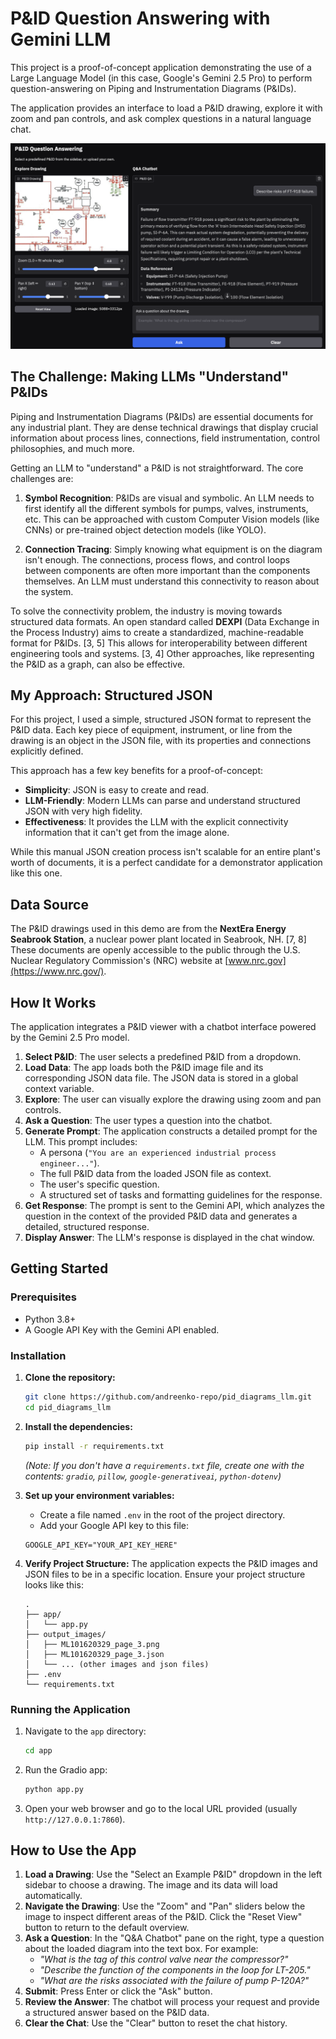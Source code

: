 # P&ID Question Answering with Gemini LLM

This project is a proof-of-concept application demonstrating the use of a Large Language Model (in this case, Google's Gemini 2.5 Pro) to perform question-answering on Piping and Instrumentation Diagrams (P&IDs).

The application provides an interface to load a P&ID drawing, explore it with zoom and pan controls, and ask complex questions in a natural language chat.

![Screenshot of the App](https://github.com/andreenko-repo/pid_diagrams_llm/blob/main/screenshots/image_1.png)

## The Challenge: Making LLMs "Understand" P&IDs

Piping and Instrumentation Diagrams (P&IDs) are essential documents for any industrial plant. They are dense technical drawings that display crucial information about process lines, connections, field instrumentation, control philosophies, and much more.

Getting an LLM to "understand" a P&ID is not straightforward. The core challenges are:

1.  **Symbol Recognition**: P&IDs are visual and symbolic. An LLM needs to first identify all the different symbols for pumps, valves, instruments, etc. This can be approached with custom Computer Vision models (like CNNs) or pre-trained object detection models (like YOLO).

2.  **Connection Tracing**: Simply knowing what equipment is on the diagram isn't enough. The connections, process flows, and control loops between components are often more important than the components themselves. An LLM must understand this connectivity to reason about the system.

To solve the connectivity problem, the industry is moving towards structured data formats. An open standard called **DEXPI** (Data Exchange in the Process Industry) aims to create a standardized, machine-readable format for P&IDs. [3, 5] This allows for interoperability between different engineering tools and systems. [3, 4] Other approaches, like representing the P&ID as a graph, can also be effective.

## My Approach: Structured JSON

For this project, I used a simple, structured JSON format to represent the P&ID data. Each key piece of equipment, instrument, or line from the drawing is an object in the JSON file, with its properties and connections explicitly defined.

This approach has a few key benefits for a proof-of-concept:
*   **Simplicity**: JSON is easy to create and read.
*   **LLM-Friendly**: Modern LLMs can parse and understand structured JSON with very high fidelity.
*   **Effectiveness**: It provides the LLM with the explicit connectivity information that it can't get from the image alone.

While this manual JSON creation process isn't scalable for an entire plant's worth of documents, it is a perfect candidate for a demonstrator application like this one.

## Data Source

The P&ID drawings used in this demo are from the **NextEra Energy Seabrook Station**, a nuclear power plant located in Seabrook, NH. [7, 8] These documents are openly accessible to the public through the U.S. Nuclear Regulatory Commission's (NRC) website at [www.nrc.gov](https://www.nrc.gov/).

## How It Works

The application integrates a P&ID viewer with a chatbot interface powered by the Gemini 2.5 Pro model.

1.  **Select P&ID**: The user selects a predefined P&ID from a dropdown.
2.  **Load Data**: The app loads both the P&ID image file and its corresponding JSON data file. The JSON data is stored in a global context variable.
3.  **Explore**: The user can visually explore the drawing using zoom and pan controls.
4.  **Ask a Question**: The user types a question into the chatbot.
5.  **Generate Prompt**: The application constructs a detailed prompt for the LLM. This prompt includes:
    *   A persona (`"You are an experienced industrial process engineer..."`).
    *   The full P&ID data from the loaded JSON file as context.
    *   The user's specific question.
    *   A structured set of tasks and formatting guidelines for the response.
6.  **Get Response**: The prompt is sent to the Gemini API, which analyzes the question in the context of the provided P&ID data and generates a detailed, structured response.
7.  **Display Answer**: The LLM's response is displayed in the chat window.

## Getting Started

### Prerequisites

*   Python 3.8+
*   A Google API Key with the Gemini API enabled.

### Installation

1.  **Clone the repository:**
    ```bash
    git clone https://github.com/andreenko-repo/pid_diagrams_llm.git
    cd pid_diagrams_llm
    ```

2.  **Install the dependencies:**
    ```bash
    pip install -r requirements.txt
    ```
    *(Note: If you don't have a `requirements.txt` file, create one with the contents: `gradio`, `pillow`, `google-generativeai`, `python-dotenv`)*

3.  **Set up your environment variables:**
    *   Create a file named `.env` in the root of the project directory.
    *   Add your Google API key to this file:
      ```
      GOOGLE_API_KEY="YOUR_API_KEY_HERE"
      ```

4.  **Verify Project Structure:**
    The application expects the P&ID images and JSON files to be in a specific location. Ensure your project structure looks like this:
    ```
    .
    ├── app/
    │   └── app.py
    ├── output_images/
    │   ├── ML101620329_page_3.png
    │   ├── ML101620329_page_3.json
    │   └── ... (other images and json files)
    ├── .env
    └── requirements.txt
    ```

### Running the Application

1.  Navigate to the `app` directory:
    ```bash
    cd app
    ```
2.  Run the Gradio app:
    ```bash
    python app.py
    ```
3.  Open your web browser and go to the local URL provided (usually `http://127.0.0.1:7860`).

## How to Use the App

1.  **Load a Drawing**: Use the "Select an Example P&ID" dropdown in the left sidebar to choose a drawing. The image and its data will load automatically.
2.  **Navigate the Drawing**: Use the "Zoom" and "Pan" sliders below the image to inspect different areas of the P&ID. Click the "Reset View" button to return to the default overview.
3.  **Ask a Question**: In the "Q&A Chatbot" pane on the right, type a question about the loaded diagram into the text box. For example:
    *   *"What is the tag of this control valve near the compressor?"*
    *   *"Describe the function of the components in the loop for LT-205."*
    *   *"What are the risks associated with the failure of pump P-120A?"*
4.  **Submit**: Press Enter or click the "Ask" button.
5.  **Review the Answer**: The chatbot will process your request and provide a structured answer based on the P&ID data.
6.  **Clear the Chat**: Use the "Clear" button to reset the chat history.
